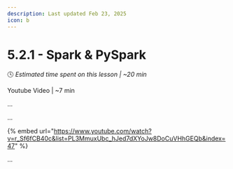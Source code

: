 ```yaml
---
description: Last updated Feb 23, 2025
icon: b
---
```


# 5.2.1 - Spark & PySpark

:clock4:  _Estimated time spent on this lesson | \~20 min_

Youtube Video | \~7 min

...

...

{% embed url="https://www.youtube.com/watch?v=r_Sf6fCB40c&list=PL3MmuxUbc_hJed7dXYoJw8DoCuVHhGEQb&index=47" %}

...
